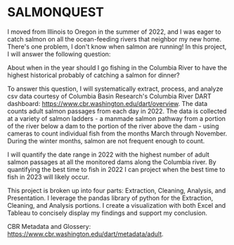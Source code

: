 # SALMONQUEST


I moved from Illinois to Oregon in the summer of 2022, and I was eager to catch salmon on all the ocean-feeding rivers that neighbor my new home. There's one problem, I don't know when salmon are running! In this project, I will answer the following question: 

About when in the year should I go fishing in the Columbia River to have the highest historical probably of catching a salmon for dinner?

To answer this question, I will systematically extract, process, and analyze csv data courtesy of Columbia Basin Research's Columbia River DART dashboard: https://www.cbr.washington.edu/dart/overview. The data counts adult salmon passages from each day in 2022. The data is collected at a variety of salmon ladders - a manmade salmon pathway from a portion of the river below a dam to the portion of the river above the dam - using cameras to count individual fish from the months March through November. During the winter months, salmon are not frequent enough to count.

I will quantify the date range in 2022 with the highest number of adult salmon passages at all the monitored dams along the Columbia river. By quantifying the best time to fish in 2022 I can project when the best time to fish in 2023 will likely occur.

This project is broken up into four parts: Extraction, Cleaning, Analysis, and Presentation. I leverage the pandas library of python for the Extraction, Cleaning, and Analysis portions. I create a visualization with both Excel and Tableau to concisely display my findings and support my conclusion.


CBR Metadata and Glossery: https://www.cbr.washington.edu/dart/metadata/adult.
